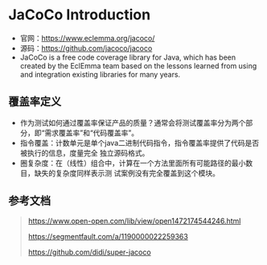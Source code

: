 # JaCoCo Introduction

-   官网：https://www.eclemma.org/jacoco/
-   源码：https://github.com/jacoco/jacoco
-   JaCoCo is a free code coverage library for Java, which has been created by the EclEmma team based on the lessons learned from using and integration existing libraries for many years.

## 覆盖率定义

-   作为测试如何通过覆盖率保证产品的质量？通常会将测试覆盖率分为两个部分，即“需求覆盖率”和“代码覆盖率”。
-   指令覆盖：计数单元是单个java二进制代码指令，指令覆盖率提供了代码是否被执行的信息，度量完全 独立源码格式。
-   圈复杂度：在（线性）组合中，计算在一个方法里面所有可能路径的最小数目，缺失的复杂度同样表示测 试案例没有完全覆盖到这个模块。









## 参考文档

>    https://www.open-open.com/lib/view/open1472174544246.html
>
>   https://segmentfault.com/a/1190000022259363
>
>   https://github.com/didi/super-jacoco



